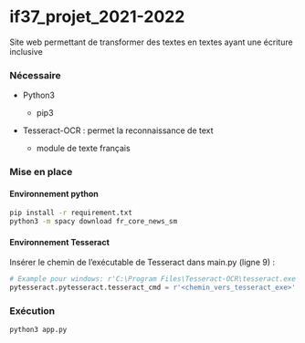 # if37_projet_2021-2022
Site web permettant de transformer des textes en textes ayant une écriture inclusive

### Nécessaire

- Python3
  - pip3

- Tesseract-OCR : permet la reconnaissance de text
  - module de texte français

  

### Mise en place

#### Environnement python

```sh
pip install -r requirement.txt
python3 -m spacy download fr_core_news_sm
```

#### Environnement Tesseract

Insérer le chemin de l’exécutable de Tesseract dans main.py (ligne 9) :

```python
# Example pour windows: r'C:\Program Files\Tesseract-OCR\tesseract.exe'
pytesseract.pytesseract.tesseract_cmd = r'<chemin_vers_tesseract_exe>'
```

### Exécution

```shell
python3 app.py
```


